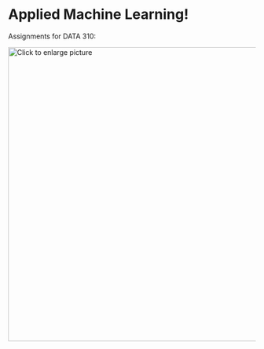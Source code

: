 # Applied Machine Learning!

Assignments for DATA 310:

<a href="https://drive.google.com/uc?export=view&id=1BdkPd5TPel2dvpmKRVGs9qYYfgkMvgha"><img src="https://drive.google.com/uc?export=view&id=1BdkPd5TPel2dvpmKRVGs9qYYfgkMvgha" style="width: 600px; max-width: 100%; height: auto" title="Click to enlarge picture" />
